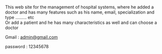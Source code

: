 This web site for the management of hospital systems, where he added a doctor and has many features such as his name, email, specialization and type ......... etc                          
 Or add a patient and he has many characteristics as well and can choose a doctor
 
Gmail : admin@gmail.com

password : 12345678
